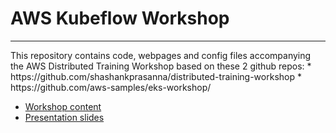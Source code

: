 
# AWS Kubeflow Workshop 

<hr>
This repository contains code, webpages and config files accompanying the AWS Distributed Training Workshop based on these 2 github repos: 
* https://github.com/shashankprasanna/distributed-training-workshop
* https://github.com/aws-samples/eks-workshop/

* [Workshop content](https://aws.pipeline.ai)
* [Presentation slides](static/tf-world-distributed-training-workshop.pdf)
